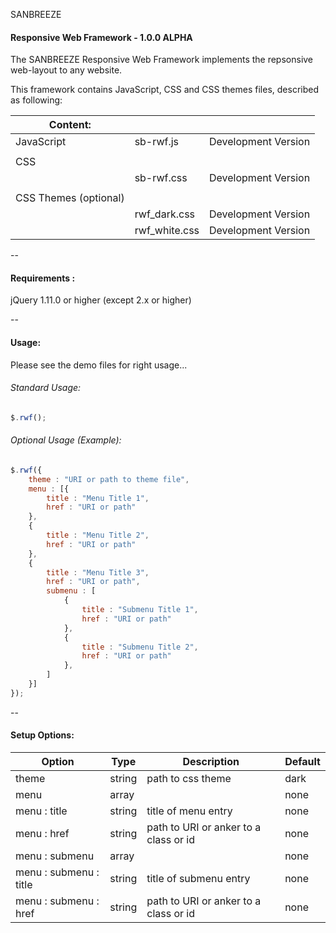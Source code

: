 SANBREEZE
#### Responsive Web Framework - 1.0.0 ALPHA

The SANBREEZE Responsive Web Framework implements the repsonsive web-layout to any website.

This framework contains JavaScript, CSS and CSS themes files, described as following:

|Content:		|		|			|
|-----------------------|---------------|-----------------------|
|JavaScript		|sb-rwf.js	|Development Version	|
|			|		|			|
|CSS 			|		|			|
|			|sb-rwf.css	|Development Version	|
|			|		|			|
|CSS Themes (optional)	|		|			|
|			|rwf_dark.css	|Development Version	|
|			|rwf_white.css	|Development Version	|

--

#### Requirements  :
  jQuery 1.11.0 or higher (except 2.x or higher)
  
--

#### Usage:
Please see the demo files for right usage...

###### Standard Usage:
``` javascript
$.rwf();
```

###### Optional Usage (Example):
```javascript
$.rwf({
	theme : "URI or path to theme file",
	menu : [{
		title : "Menu Title 1",
		href : "URI or path"
	},
	{
		title : "Menu Title 2",
		href : "URI or path"
	},
	{
		title : "Menu Title 3",
		href : "URI or path",
		submenu : [
			{
				title : "Submenu Title 1",
				href : "URI or path"
			},
			{
				title : "Submenu Title 2",
				href : "URI or path"
			},
		]
	}]
});
```

--

#### Setup Options:

|Option			|Type		|Description				|Default	|
|-----------------------|---------------|---------------------------------------|---------------|
|theme			|string		|path to css theme			|dark		|
|menu			|array		|					|none		|
|menu : title		|string		|title of menu entry			|none		|
|menu : href		|string		|path to URI or anker to a class or id	|none		|
|menu : submenu		|array		|					|none		|
|menu : submenu : title	|string		|title of submenu entry			|none		|
|menu : submenu : href	|string		|path to URI or anker to a class or id	|none		|
